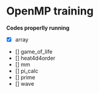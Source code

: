 # OpenMP training

**Codes properlly running**

- [x] array
- [] game_of_life
- [] heat4d4order
- [] mm
- [] pi_calc
- [] prime
- [] wave

